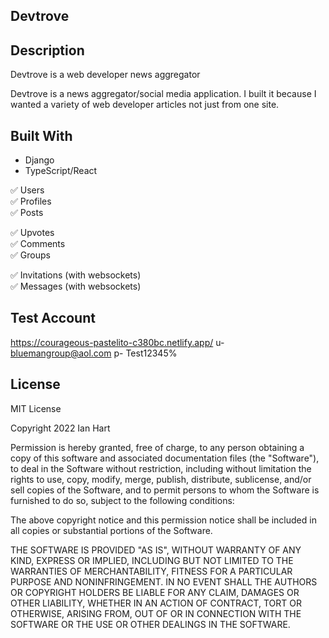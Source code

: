 ## Devtrove

## Description
Devtrove is a web developer news aggregator



Devtrove is a news aggregator/social media application. I built it because
I wanted a variety of web developer articles not just from one site.

## Built With
- Django
- TypeScript/React



 ✅ Users </br>
 ✅ Profiles</br>
 ✅ Posts</br>


 ✅ Upvotes</br>
 ✅ Comments</br>
 ✅ Groups</br>


 ✅ Invitations (with websockets)</br>
 ✅ Messages (with websockets)</br>



## Test Account
https://courageous-pastelito-c380bc.netlify.app/
u- bluemangroup@aol.com
p- Test12345%



## License

MIT License

Copyright 2022 Ian Hart

Permission is hereby granted, free of charge, to any person obtaining a copy
of this software and associated documentation files (the "Software"), to deal
in the Software without restriction, including without limitation the rights
to use, copy, modify, merge, publish, distribute, sublicense, and/or sell
copies of the Software, and to permit persons to whom the Software is
furnished to do so, subject to the following conditions:

The above copyright notice and this permission notice shall be included in all
copies or substantial portions of the Software.

THE SOFTWARE IS PROVIDED "AS IS", WITHOUT WARRANTY OF ANY KIND, EXPRESS OR
IMPLIED, INCLUDING BUT NOT LIMITED TO THE WARRANTIES OF MERCHANTABILITY,
FITNESS FOR A PARTICULAR PURPOSE AND NONINFRINGEMENT. IN NO EVENT SHALL THE
AUTHORS OR COPYRIGHT HOLDERS BE LIABLE FOR ANY CLAIM, DAMAGES OR OTHER
LIABILITY, WHETHER IN AN ACTION OF CONTRACT, TORT OR OTHERWISE, ARISING FROM,
OUT OF OR IN CONNECTION WITH THE SOFTWARE OR THE USE OR OTHER DEALINGS IN THE
SOFTWARE.
